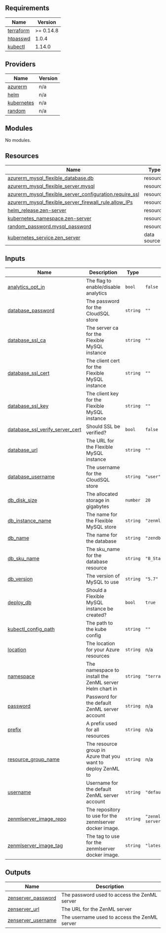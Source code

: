 ## Requirements

| Name | Version |
|------|---------|
| <a name="requirement_terraform"></a> [terraform](#requirement\_terraform) | >= 0.14.8 |
| <a name="requirement_htpasswd"></a> [htpasswd](#requirement\_htpasswd) | 1.0.4 |
| <a name="requirement_kubectl"></a> [kubectl](#requirement\_kubectl) | 1.14.0 |

## Providers

| Name | Version |
|------|---------|
| <a name="provider_azurerm"></a> [azurerm](#provider\_azurerm) | n/a |
| <a name="provider_helm"></a> [helm](#provider\_helm) | n/a |
| <a name="provider_kubernetes"></a> [kubernetes](#provider\_kubernetes) | n/a |
| <a name="provider_random"></a> [random](#provider\_random) | n/a |

## Modules

No modules.

## Resources

| Name | Type |
|------|------|
| [azurerm_mysql_flexible_database.db](https://registry.terraform.io/providers/hashicorp/azurerm/latest/docs/resources/mysql_flexible_database) | resource |
| [azurerm_mysql_flexible_server.mysql](https://registry.terraform.io/providers/hashicorp/azurerm/latest/docs/resources/mysql_flexible_server) | resource |
| [azurerm_mysql_flexible_server_configuration.require_ssl](https://registry.terraform.io/providers/hashicorp/azurerm/latest/docs/resources/mysql_flexible_server_configuration) | resource |
| [azurerm_mysql_flexible_server_firewall_rule.allow_IPs](https://registry.terraform.io/providers/hashicorp/azurerm/latest/docs/resources/mysql_flexible_server_firewall_rule) | resource |
| [helm_release.zen-server](https://registry.terraform.io/providers/hashicorp/helm/latest/docs/resources/release) | resource |
| [kubernetes_namespace.zen-server](https://registry.terraform.io/providers/hashicorp/kubernetes/latest/docs/resources/namespace) | resource |
| [random_password.mysql_password](https://registry.terraform.io/providers/hashicorp/random/latest/docs/resources/password) | resource |
| [kubernetes_service.zen_server](https://registry.terraform.io/providers/hashicorp/kubernetes/latest/docs/data-sources/service) | data source |

## Inputs

| Name | Description | Type | Default | Required |
|------|-------------|------|---------|:--------:|
| <a name="input_analytics_opt_in"></a> [analytics\_opt\_in](#input\_analytics\_opt\_in) | The flag to enable/disable analytics | `bool` | `false` | no |
| <a name="input_database_password"></a> [database\_password](#input\_database\_password) | The password for the CloudSQL store | `string` | `""` | no |
| <a name="input_database_ssl_ca"></a> [database\_ssl\_ca](#input\_database\_ssl\_ca) | The server ca for the Flexible MySQL instance | `string` | `""` | no |
| <a name="input_database_ssl_cert"></a> [database\_ssl\_cert](#input\_database\_ssl\_cert) | The client cert for the Flexible MySQL instance | `string` | `""` | no |
| <a name="input_database_ssl_key"></a> [database\_ssl\_key](#input\_database\_ssl\_key) | The client key for the Flexible MySQL instance | `string` | `""` | no |
| <a name="input_database_ssl_verify_server_cert"></a> [database\_ssl\_verify\_server\_cert](#input\_database\_ssl\_verify\_server\_cert) | Should SSL be verified? | `bool` | `false` | no |
| <a name="input_database_url"></a> [database\_url](#input\_database\_url) | The URL for the Flexible MySQL instance | `string` | `""` | no |
| <a name="input_database_username"></a> [database\_username](#input\_database\_username) | The username for the CloudSQL store | `string` | `"user"` | no |
| <a name="input_db_disk_size"></a> [db\_disk\_size](#input\_db\_disk\_size) | The allocated storage in gigabytes | `number` | `20` | no |
| <a name="input_db_instance_name"></a> [db\_instance\_name](#input\_db\_instance\_name) | The name for the Flexible MySQL store | `string` | `"zenmlserver"` | no |
| <a name="input_db_name"></a> [db\_name](#input\_db\_name) | The name for the database | `string` | `"zendb"` | no |
| <a name="input_db_sku_name"></a> [db\_sku\_name](#input\_db\_sku\_name) | The sku\_name for the database resource | `string` | `"B_Standard_B1s"` | no |
| <a name="input_db_version"></a> [db\_version](#input\_db\_version) | The version of MySQL to use | `string` | `"5.7"` | no |
| <a name="input_deploy_db"></a> [deploy\_db](#input\_deploy\_db) | Should a Flexible MySQL instance be created? | `bool` | `true` | no |
| <a name="input_kubectl_config_path"></a> [kubectl\_config\_path](#input\_kubectl\_config\_path) | The path to the kube config | `string` | `""` | no |
| <a name="input_location"></a> [location](#input\_location) | The location for your Azure resources | `string` | n/a | yes |
| <a name="input_namespace"></a> [namespace](#input\_namespace) | The namespace to install the ZenML server Helm chart in | `string` | `"terraform-server"` | no |
| <a name="input_password"></a> [password](#input\_password) | Password for the default ZenML server account | `string` | n/a | yes |
| <a name="input_prefix"></a> [prefix](#input\_prefix) | A prefix used for all resources | `string` | n/a | yes |
| <a name="input_resource_group_name"></a> [resource\_group\_name](#input\_resource\_group\_name) | The resource group in Azure that you want to deploy ZenML to | `string` | n/a | yes |
| <a name="input_username"></a> [username](#input\_username) | Username for the default ZenML server account | `string` | `"default"` | no |
| <a name="input_zenmlserver_image_repo"></a> [zenmlserver\_image\_repo](#input\_zenmlserver\_image\_repo) | The repository to use for the zenmlserver docker image. | `string` | `"zenmldocker/zenml-server"` | no |
| <a name="input_zenmlserver_image_tag"></a> [zenmlserver\_image\_tag](#input\_zenmlserver\_image\_tag) | The tag to use for the zenmlserver docker image. | `string` | `"latest"` | no |

## Outputs

| Name | Description |
|------|-------------|
| <a name="output_zenserver_password"></a> [zenserver\_password](#output\_zenserver\_password) | The password used to access the ZenML server |
| <a name="output_zenserver_url"></a> [zenserver\_url](#output\_zenserver\_url) | The URL for the ZenML server |
| <a name="output_zenserver_username"></a> [zenserver\_username](#output\_zenserver\_username) | The username used to access the ZenML server |
